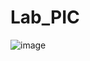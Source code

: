 # Lab_PIC

![image](https://github.com/Joleg1c-c/Lab_PIC/assets/115467358/d2a2b635-406d-4ac4-888b-265ab9a7491e)
